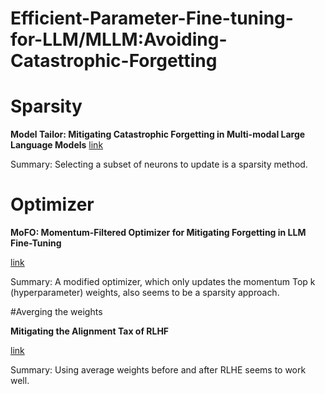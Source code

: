 # Efficient-Parameter-Fine-tuning-for-LLM/MLLM:Avoiding-Catastrophic-Forgetting


# Sparsity
**Model Tailor: Mitigating Catastrophic Forgetting in
 Multi-modal Large Language Models**
 [link](https://arxiv.org/pdf/2402.12048)
 
Summary: Selecting a subset of neurons to update is a sparsity method.
 
# Optimizer

**MoFO: Momentum-Filtered Optimizer for Mitigating Forgetting in LLM Fine-Tuning**

[link](https://arxiv.org/pdf/2407.20999)

Summary: A modified optimizer, which only updates the momentum Top k (hyperparameter) weights, also seems to be a sparsity approach.

#Averging the weights

**Mitigating the Alignment Tax of RLHF**

[link](https://arxiv.org/pdf/2309.06256)

Summary: Using average weights before and after RLHE seems to work well.
